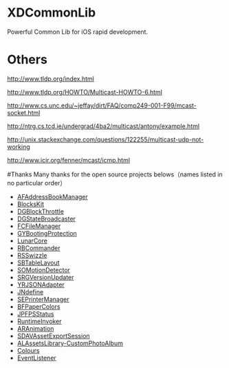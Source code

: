 # XDCommonLib
Powerful Common Lib for iOS rapid development.

# Others
http://www.tldp.org/index.html

http://www.tldp.org/HOWTO/Multicast-HOWTO-6.html

http://www.cs.unc.edu/~jeffay/dirt/FAQ/comp249-001-F99/mcast-socket.html

http://ntrg.cs.tcd.ie/undergrad/4ba2/multicast/antony/example.html

http://unix.stackexchange.com/questions/122255/multicast-udp-not-working

http://www.icir.org/fenner/mcast/icmp.html

#Thanks 
Many thanks for the open source projects belows（names listed in no particular order）

- [AFAddressBookManager]()
- [BlocksKit]()
- [DGBlockThrottle]()
- [DGStateBroadcaster]()
- [FCFileManager]()
- [GYBootingProtection]()
- [LunarCore]()
- [RBCommander]()
- [RSSwizzle]()
- [SBTableLayout]()
- [SOMotionDetector]()
- [SRGVersionUpdater]()
- [YRJSONAdapter]()
- [JNdefine]()
- [SEPrinterManager]()
- [BFPaperColors]()
- [JPFPSStatus]()
- [RuntimeInvoker](https://github.com/cyanzhong/RuntimeInvoker)
- [ARAnimation]()
- [SDAVAssetExportSession]()
- [ALAssetsLibrary-CustomPhotoAlbum]()
- [Colours](https://github.com/bennyguitar/Colours)
- [EventListener](https://github.com/KptainO/EventListener)



